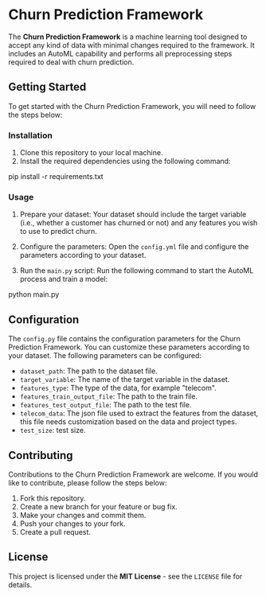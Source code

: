 # Churn Prediction Framework

The **Churn Prediction Framework** is a machine learning tool designed to accept any kind of data with minimal changes required to the framework. It includes an AutoML capability and performs all preprocessing steps required to deal with churn prediction.

## Getting Started

To get started with the Churn Prediction Framework, you will need to follow the steps below:

### Installation

1. Clone this repository to your local machine.
2. Install the required dependencies using the following command:

pip install -r requirements.txt


### Usage

1. Prepare your dataset: Your dataset should include the target variable (i.e., whether a customer has churned or not) and any features you wish to use to predict churn.

2. Configure the parameters: Open the `config.yml` file and configure the parameters according to your dataset.

3. Run the `main.py` script: Run the following command to start the AutoML process and train a model:

python main.py

## Configuration

The `config.py` file contains the configuration parameters for the Churn Prediction Framework. You can customize these parameters according to your dataset. The following parameters can be configured:

- `dataset_path`: The path to the dataset file.
- `target_variable`: The name of the target variable in the dataset.
- `features_type`: The type of the data, for example "telecom".
- `features_train_output_file`: The path to the train file.
- `features_test_output_file`: The path to the test file.
- `telecom_data`: The json file used to extract the features from the dataset, this file needs customization based on the data and project types.
- `test_size`: test size.

## Contributing

Contributions to the Churn Prediction Framework are welcome. If you would like to contribute, please follow the steps below:

1. Fork this repository.
2. Create a new branch for your feature or bug fix.
3. Make your changes and commit them.
4. Push your changes to your fork.
5. Create a pull request.

## License

This project is licensed under the **MIT License** - see the `LICENSE` file for details.
